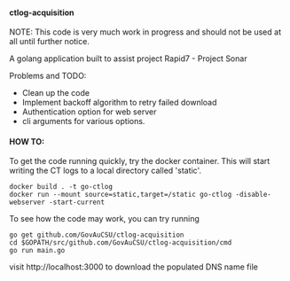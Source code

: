 #### ctlog-acquisition

NOTE: This code is very much work in progress and should not be used at all until further notice.

A golang application built to assist project Rapid7 - Project Sonar

Problems and TODO:

 - Clean up the code
 - Implement backoff algorithm to retry failed download
 - Authentication option for web server
 - cli arguments for various options.

#### HOW TO:

To get the code running quickly, try the docker container.  This will start writing the CT logs to a local directory called 'static'.

```
docker build . -t go-ctlog
docker run --mount source=static,target=/static go-ctlog -disable-webserver -start-current
```

To see how the code may work, you can try running 
```
go get github.com/GovAuCSU/ctlog-acquisition 
cd $GOPATH/src/github.com/GovAuCSU/ctlog-acquisition/cmd
go run main.go
```

visit http://localhost:3000 to download the populated DNS name file
